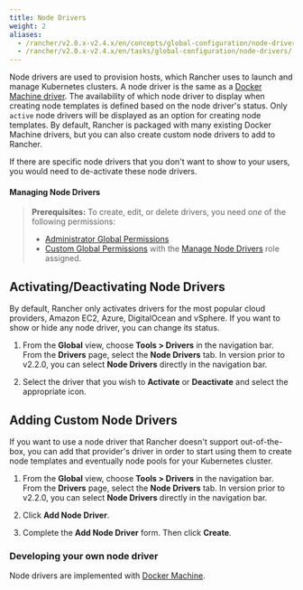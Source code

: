 ```yaml
---
title: Node Drivers
weight: 2
aliases:
  - /rancher/v2.0.x-v2.4.x/en/concepts/global-configuration/node-drivers/
  - /rancher/v2.0.x-v2.4.x/en/tasks/global-configuration/node-drivers/
---
```


Node drivers are used to provision hosts, which Rancher uses to launch and manage Kubernetes clusters. A node driver is the same as a [Docker Machine driver](https://docs.docker.com/machine/drivers/). The availability of which node driver to display when creating node templates is defined based on the node driver's status. Only `active` node drivers will be displayed as an option for creating node templates. By default, Rancher is packaged with many existing Docker Machine drivers, but you can also create custom node drivers to add to Rancher.

If there are specific node drivers that you don't want to show to your users, you would need to de-activate these node drivers.

#### Managing Node Drivers

>**Prerequisites:** To create, edit, or delete drivers, you need _one_ of the following permissions:
>
>- [Administrator Global Permissions]({{<baseurl>}}/rancher/v2.0.x-v2.4.x/en/admin-settings/rbac/global-permissions/)
>- [Custom Global Permissions]({{<baseurl>}}/rancher/v2.0.x-v2.4.x/en/admin-settings/rbac/global-permissions/#custom-global-permissions) with the [Manage Node Drivers]({{<baseurl>}}/rancher/v2.0.x-v2.4.x/en/admin-settings/rbac/global-permissions/#global-permissions-reference) role assigned.

## Activating/Deactivating Node Drivers

By default, Rancher only activates drivers for the most popular cloud providers, Amazon EC2, Azure, DigitalOcean and vSphere. If you want to show or hide any node driver, you can change its status.

1.  From the **Global** view, choose **Tools > Drivers** in the navigation bar. From the **Drivers** page, select the **Node Drivers** tab. In version prior to v2.2.0, you can select **Node Drivers** directly in the navigation bar.

2.	Select the driver that you wish to **Activate** or **Deactivate** and select the appropriate icon.

## Adding Custom Node Drivers

If you want to use a node driver that Rancher doesn't support out-of-the-box, you can add that provider's driver in order to start using them to create node templates and eventually node pools for your Kubernetes cluster.

1.  From the **Global** view, choose **Tools > Drivers** in the navigation bar. From the **Drivers** page, select the **Node Drivers** tab. In version prior to v2.2.0, you can select **Node Drivers** directly in the navigation bar.  

2.	Click **Add Node Driver**.

3.	Complete the **Add Node Driver** form. Then click **Create**.

### Developing your own node driver

Node drivers are implemented with [Docker Machine](https://docs.docker.com/machine/).
